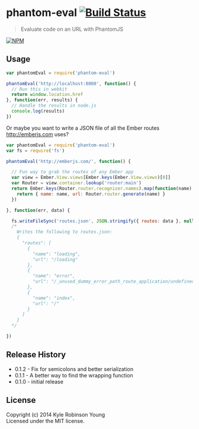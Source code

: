 # phantom-eval [![Build Status](https://travis-ci.org/shama/phantom-eval.svg)](https://travis-ci.org/shama/phantom-eval)

> Evaluate code on an URL with PhantomJS

[![NPM](https://nodei.co/npm/phantom-eval.png)](https://nodei.co/npm/phantom-eval/)

## Usage

``` js
var phantomEval = require('phantom-eval')

phantomEval('http://localhost:8000', function() {
  // Run this in webkit
  return window.location.href
}, function(err, results) {
  // Handle the results in node.js
  console.log(results)
})
```

Or maybe you want to write a JSON file of all the Ember routes http://emberjs.com uses?

``` js
var phantomEval = require('phantom-eval')
var fs = require('fs')

phantomEval('http://emberjs.com/', function() {

  // Fun way to grab the routes of any Ember app
  var view = Ember.View.views[Ember.keys(Ember.View.views)[0]]
  var Router = view.container.lookup('router:main')
  return Ember.keys(Router.router.recognizer.names).map(function(name) {
    return { name: name, url: Router.router.generate(name) }
  })

}, function(err, data) {

  fs.writeFileSync('routes.json', JSON.stringify({ routes: data }, null, 2))
  /*
    Writes the following to routes.json:
    {
      "routes": [
        {
          "name": "loading",
          "url": "/loading"
        },
        {
          "name": "error",
          "url": "/_unused_dummy_error_path_route_application/undefined"
        },
        {
          "name": "index",
          "url": "/"
        }
      ]
    }
  */

})
```

## Release History

* 0.1.2 - Fix for semicolons and better serialization
* 0.1.1 - A better way to find the wrapping function
* 0.1.0 - initial release

## License
Copyright (c) 2014 Kyle Robinson Young  
Licensed under the MIT license.
